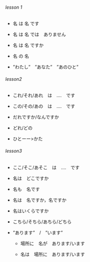 ###### lesson 1

- 名 は 名 です

- 名 は 名 では　ありません

- 名 は 名 ですか

- 名 の 名

- ”わたし”　”あなた”　”あのひと”

###### lesson2

- これ/それ/あれ　は　....　です

- この/その/あの　は　....　です

- だれですか/なんですか

- どれ/どの

- ひとーー>かた

###### lesson3

- ここ/そこ/あそこ　は　....　です

- 名は　どこですか

- 名も　名です

- 名は　名ですか，名ですか

- 名はいくらですか

- こちら/そちら/あちら/どちら

- ”あります”　/　”います”
  
  - 場所に　名が　あります/います
  
  - 名は　場所に　あります/います
